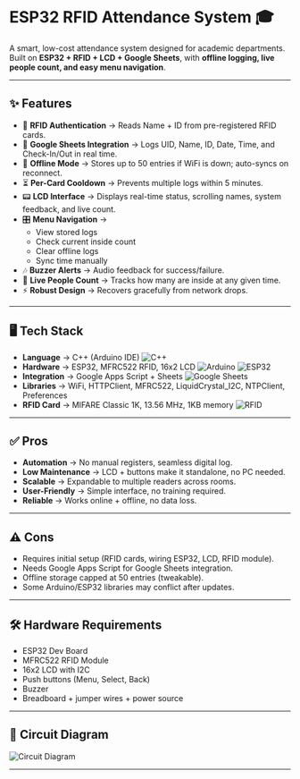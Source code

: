 # ESP32 RFID Attendance System 🎓

A smart, low-cost attendance system designed for academic departments.  
Built on **ESP32 + RFID + LCD + Google Sheets**, with **offline logging, live people count, and easy menu navigation**.

---

## ✨ Features

- 🔐 **RFID Authentication** → Reads Name + ID from pre-registered RFID cards.  
- 📡 **Google Sheets Integration** → Logs UID, Name, ID, Date, Time, and Check-In/Out in real time.  
- 📴 **Offline Mode** → Stores up to 50 entries if WiFi is down; auto-syncs on reconnect.  
- ⏳ **Per-Card Cooldown** → Prevents multiple logs within 5 minutes.  
- 📟 **LCD Interface** → Displays real-time status, scrolling names, system feedback, and live count.  
- 🎛 **Menu Navigation** →
  - View stored logs  
  - Check current inside count  
  - Clear offline logs  
  - Sync time manually  
- 🎶 **Buzzer Alerts** → Audio feedback for success/failure.  
- 🧮 **Live People Count** → Tracks how many are inside at any given time.  
- ⚡ **Robust Design** → Recovers gracefully from network drops.  

---
## 🖥️ Tech Stack  

- **Language** → C++ (Arduino IDE) ![C++](https://img.shields.io/badge/code-C++-blue)  
- **Hardware** → ESP32, MFRC522 RFID, 16x2 LCD ![Arduino](https://img.shields.io/badge/framework-Arduino-green) ![ESP32](https://img.shields.io/badge/hardware-ESP32-orange)  
- **Integration** → Google Apps Script + Sheets ![Google Sheets](https://img.shields.io/badge/integration-Google%20Sheets-yellow)  
- **Libraries** → WiFi, HTTPClient, MFRC522, LiquidCrystal_I2C, NTPClient, Preferences
- **RFID Card** → MIFARE Classic 1K, 13.56 MHz, 1KB memory ![RFID](https://img.shields.io/badge/type-MIFARE%20Classic%201K-blueviolet)
 

---
## ✅ Pros
- **Automation** → No manual registers, seamless digital log.  
- **Low Maintenance** → LCD + buttons make it standalone, no PC needed.  
- **Scalable** → Expandable to multiple readers across rooms.  
- **User-Friendly** → Simple interface, no training required.  
- **Reliable** → Works online + offline, no data loss.  

---

## ⚠️ Cons
- Requires initial setup (RFID cards, wiring ESP32, LCD, RFID module).  
- Needs Google Apps Script for Google Sheets integration.  
- Offline storage capped at 50 entries (tweakable).  
- Some Arduino/ESP32 libraries may conflict after updates.  

---

## 🛠️ Hardware Requirements
- ESP32 Dev Board  
- MFRC522 RFID Module  
- 16x2 LCD with I2C  
- Push buttons (Menu, Select, Back)  
- Buzzer  
- Breadboard + jumper wires + power source  

---

## 📐 Circuit Diagram
![Circuit Diagram](docs/circuit-diagram.png)  

---
